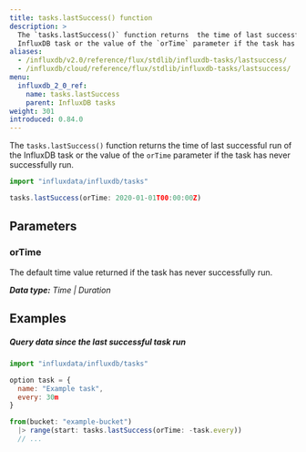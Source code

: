 ```yaml
---
title: tasks.lastSuccess() function
description: >
  The `tasks.lastSuccess()` function returns  the time of last successful run of the
  InfluxDB task or the value of the `orTime` parameter if the task has never successfully run.
aliases:
  - /influxdb/v2.0/reference/flux/stdlib/influxdb-tasks/lastsuccess/
  - /influxdb/cloud/reference/flux/stdlib/influxdb-tasks/lastsuccess/
menu:
  influxdb_2_0_ref:
    name: tasks.lastSuccess
    parent: InfluxDB tasks
weight: 301
introduced: 0.84.0
---
```


The `tasks.lastSuccess()` function returns the time of last successful run of the
InfluxDB task or the value of the `orTime` parameter if the task has never successfully run.

```js
import "influxdata/influxdb/tasks"

tasks.lastSuccess(orTime: 2020-01-01T00:00:00Z)
```

## Parameters

### orTime
The default time value returned if the task has never successfully run.

_**Data type:** Time | Duration_

## Examples

##### Query data since the last successful task run
```js
import "influxdata/influxdb/tasks"

option task = {
  name: "Example task",
  every: 30m
}

from(bucket: "example-bucket")
  |> range(start: tasks.lastSuccess(orTime: -task.every))
  // ...
```
